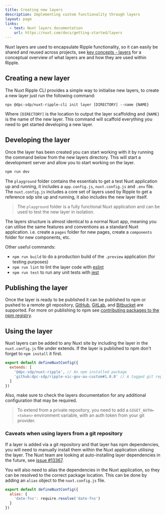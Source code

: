 ```yaml
---
title: Creating new layers
description: Implementing custom functionality through layers
layout: page
links:
  - text: Nuxt layers documentation
    url: https://nuxt.com/docs/getting-started/layers
---
```


Nuxt layers are used to encapsulate Ripple functionality, so it can easily be shared and reused across projects, see [key concepts - layers](/framework/key-concepts/nuxt-layers) for a conceptual overview of what layers are and how they are used within Ripple.

## Creating a new layer

The Nuxt Ripple CLI provides a simple way to initialise new layers, to create a new layer just run the following command:

```
npx @dpc-sdp/nuxt-ripple-cli init layer [DIRECTORY] --name {NAME}
```

Where `[DIRECTORY]` is the location to output the layer scaffolding and `{NAME}` is the name of the new layer. This command will scaffold everything you need to get started developing a new layer.

## Developing the layer

Once the layer has been created you can start working with it by running the command below from the new layers directory. This will start a development server and allow you to start working on the layer.

```bash 
npm run dev
```

The `playground` folder contains the essentials to get a test Nuxt application up and running, it includes a `app.config.js`, `nuxt.config.js` and `.env` file. The `nuxt.config.js` includes a core set of layers used by Ripple to get a reference sdp site up and running, it also includes the new layer itself.

> The `playground` folder is a fully functional Nuxt application and can be used to test the new layer in isolation.

The layers structure is almost identical to a normal Nuxt app, meaning you can utilise the same features and conventions as a standard Nuxt application. i.e. create a `pages` folder for new pages, create a `components` folder for new components, etc.

Other useful commands:
- `npm run build` to do a production build of the `.preview` application (for testing purposes)
- `npm run lint` to lint the layer code with [eslint](https://eslint.org/)
- `npm run test` to run any unit tests with [jest](https://jestjs.io/)

## Publishing the layer

Once the layer is ready to be published it can be published to npm or pushed to a remote git repository, [GitHub](https://github.com/), [GitLab](https://about.gitlab.com/), and [Bitbucket](https://bitbucket.org/) are supported. 
For more on publishing to npm see [contributing packages to the npm registry](https://docs.npmjs.com/packages-and-modules/contributing-packages-to-the-registry).

## Using the layer

Nuxt layers can be added to any Nuxt site by including the layer in the `nuxt.config.js` file under extends. If the layer is published to npm don't forget to `npm install` it first.

```js
export default defineNuxtConfig({
  extends: [
    '@dpc-sdp/nuxt-ripple', // An npm installed package
    'github:dpc-sdp/ripple-vic-gov-au-custom#1.0.0' // A tagged git repository
  ]
})
```

Also, make sure to check the layers documentation for any additional configuration that may be required.

> To extend from a private repository, you need to add a `GIGET_AUTH=<token>` environment variable, with an auth token from your git provider.

### Caveats when using layers from a git repository

If a layer is added via a git repository and that layer has npm dependencies, you will need to manually install them within the Nuxt application utilising the layer. The Nuxt team are looking at auto-installing layer dependencies in the future, see [issue #13367](https://github.com/nuxt/nuxt/issues/13367). 

You will also need to alias the dependencies in the Nuxt application, so they can be resolved to the correct package location. This can be done by adding an `alias` object to the `nuxt.config.js` file.

```js 
export default defineNuxtConfig({
  alias: {
    'date-fns': require.resolve('date-fns')
  }
})
```
